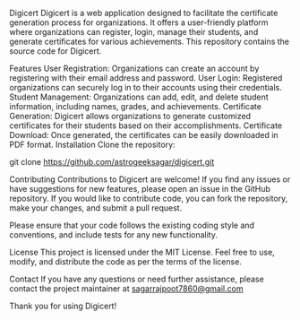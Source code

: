 Digicert
Digicert is a web application designed to facilitate the certificate generation process for organizations. It offers a user-friendly platform where organizations can register, login, manage their students, and generate certificates for various achievements. This repository contains the source code for Digicert.

Features
User Registration: Organizations can create an account by registering with their email address and password.
User Login: Registered organizations can securely log in to their accounts using their credentials.
Student Management: Organizations can add, edit, and delete student information, including names, grades, and achievements.
Certificate Generation: Digicert allows organizations to generate customized certificates for their students based on their accomplishments.
Certificate Download: Once generated, the certificates can be easily downloaded in PDF format.
Installation
Clone the repository:

git clone https://github.com/astrogeeksagar/digicert.git

Contributing
Contributions to Digicert are welcome! If you find any issues or have suggestions for new features, please open an issue in the GitHub repository. If you would like to contribute code, you can fork the repository, make your changes, and submit a pull request.

Please ensure that your code follows the existing coding style and conventions, and include tests for any new functionality.

License
This project is licensed under the MIT License. Feel free to use, modify, and distribute the code as per the terms of the license.

Contact
If you have any questions or need further assistance, please contact the project maintainer at sagarrajpoot7860@gmail.com

Thank you for using Digicert!
